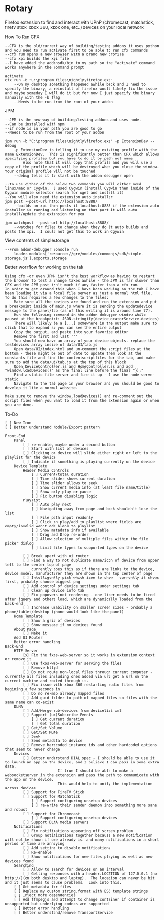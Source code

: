 Rotary
======

Firefox extension to find and interact with UPnP (chromecast, matchstick, firetv stick, xbox 360, xbox one, etc..) devices on your local network

How To Run
 CFX

 	--CFX is the old/current way of building/testing addons it uses python and you need to run activate first to be able to run cfx commands
	--cfx run opens a new browser with a brand new profile
	--cfx xpi builds the xpi file
	--I have added the addonsdk/bin to my path so the "activate" command works anywhere in the command prompt

	activate
	cfx run -b "C:\program files\nightly\firefox.exe"
		--On my desktop something happened awhile back and I need to specify the binary, a reinstall of firefox would likely fix the issue and maybe someday I will do it but for now I just specify the binary manually with the -b flag 
		--Needs to be run from the root of your addon
JPM

	--JPM is the new way of building/testing addons and uses node.
	--Can be installed with npm 
	--if node is in your path you are good to go
	--Needs to be run from the root of your addon

	jpm run -b "C:\program files\nightly\firefox.exe" -p ExtensionDev --debug
		-p ExtensionDev is telling it to use my existing profile with the name ExtensionDev.  This is significantly better than CFX which allows specifying profiles but you have to do it by path not name
			Also note that it will copy that profile and you will use a copy of the profile which will be destroyed when you close the window.  Your original profile will not be touched
		--debug tells it to start with the addon debugger open

	--to use either of the below two commands you will either need linux/mac or Cygwin.  I used Cygwin (install Cygwin then inside of the Cygwin module selector search for wget and install it)
	--You will also need the extension auto installer
	jpm post --post-url http://localhost:8888/
		--builds an xpi then posts it localhost:8888 if the extension auto installer is running and listening on that port it will auto install/update the extension for you

	jpm watchpost --post-url http://localhost:8888/
		--watches for files to change when they do it auto builds and posts the xpi.  I could not get this to work in Cgywin


View contents of simplestorage

	--From addon-debugger console run 
		loader.modules['resource://gre/modules/commonjs/sdk/simple-storage.js'].exports.storage

Better workflow for working on the tab

	Using cfx -or even JPM- isn't the best workflow as having to restart the browser to test a change takes awhile - the JPM is far slower than CFX and the JPM post isn't much if any faster than a cfx run.
	In order to get around this when I have been working on the tab I have been loading it via a local file server as just a normal html file. 
	To do this requires a few changes to the files:
		Make sure all the devices are found and run the extension and put a breakpoint inside of main.js where it is sending the updatedevice message to the panel/tab (as of this writing it is around line 77).
		Run the following command in the addon-debugger window while paused at the breakpoint: JSON.stringify(deviceLocatorService.devices)
		There will likely be a [...] somewhere in the output make sure to click that to expand so you can see the entire output
		Copy the output, and paste into your favorite editor
		Remove the first and last '"'
		You should now have an array of your device objects, replace the testdevices array inside of data/UI/tab.js
		Open data/UI/index.html and un-comment the script files at the bottom - these might be out of date to update them look at the constants file and find the contentscriptfiles for the tab, and make sure to add the data/ui/tab.js at the top of this block
		Open DeviceController.js and HomeController.js and add "window.loadDevices()" as the final line before the final "});"
		Find a static file server and fire it up - I use the node serve-static
		Navigate to the tab page in your browser and you should be good to develop it like a normal website.

	Make sure to remove the window.loadDevices() and re-comment out the script files when you want to load it from the extension again or when you are done.

To-Do

	[ ]	New Icon
	[ ] Better understand Module/Export pattern

	Front-End
        Panel
            [ ] re-enable, maybe under a second button
            [ ] Start with list of devices
            [ ] Clicking on device will slide either right or left to the playlist for the device
            [ ] Indicate if something is playing currently on the device
        Device Template
            Header Media Controls
                [ ] Current/total duration
                [ ] Time slider shows current duration
                [ ] Time slider allows to seek
                [ ] Show current media info (at least file name/title)
                [ ] Show only play or pause
                [ ] Fix button disabling logic
            Playlist
                [ ] Auto play next
                [ ] Navigating away from page and back shouldn't lose the list
                [ ] File path input readonly
                [ ] Click on play/add to playlist where fields are empty/invalid won't add blank to playlist
                [ ] Show metadata info if available
                [ ] Drag and Drop re-order
				[ ] Allow selection of multiple files within the file picker dialog
				[ ] Limit file types to supported types on the device

            [ ] Break apart with ui router
            [ ] Find a way to not duplicate name/icon of device from upper left to the center top of page
                currently does this as if there are links to the device, device model, manufacturer they are shown in the top center of page
            [ ] Intelligently pick which icon to show - currently it shows first, probably choose biggest png
            [ ] Add control of device settings under settings tab
            [ ] Clean up device info tab
            [ ] Fix popovers not rendering - one liner needs to be fired after jquery and others load, which are dynamically loaded from the back-end
            [ ] Increase usability on smaller screen sizes - probably a phone/tablet/desktop (phone would look like the panel)
        Home Template
            [ ] Show a grid of devices
            [ ] Show message if no devices found
        About Page
            [ ] Make it
        Add UI Router
        Better error handling
    Back-End
        HTTP Server
            [x] Fix the fxos-web-server so it works in extension context or remove it
			[ ] Use fxos-web-server for serving the files
            [ ] Remove httpd
            [ ] Do not route non-local files through current computer - currently all files including ones added via url get a url on the current machine and routed through it.
            [ ] Fix issue with xbox 360 restarting audio files from begining a few seconds in
            [ ] Do no re-map already mapped files
            [ ] Add guid folder to path of mapped files so files with the same name can co-exist
        DLNA
            [ ] Add/Merge sub-devices from devicelist xml
            [ ] Support (un)Subscribe Events
                [ ] Get current duration
                [ ] Get total duration
            [ ] Get/Set Volume
            [ ] Get/Set Mute
            [ ] Seek
            [ ] Send metadata to device
            [ ] Remove hardcoded instance ids and other hardcoded options that seem to never change
        Devices
            [ ] Better understand DIAL spec - I should be able to use it to launch an app on the device, and I believe I can pass in some extra data.
                            If true I should be able to make a websocketserver in the extension and pass the path to communicate with the app on the device.  
                            This would help to unify the implementation across devices.
            [ ] Support for FireTV Stick
            [ ] Support for MatchStick
                [ ] Support configuring unsetup devices
                [ ] re-write their sender daemon into something more sane and robust
            [ ] Support for Chromecast
                [ ] Support configuring unsetup devices
            [ ] Support DLNA media servers
        Notifications
            [ ] Fix notifications appearing off screen problem
            [ ] Group notifications together because a new notification will not be shown if one already is, and many notifications in a short period of time are annoying
            [ ] Add setting to disable notifications
            [ ] Re-enable
            [ ] Show notifications for new files playing as well as new devices found
        Searching
            [ ] Allow to search for devices on an interval
			[ ] Getting responses with a header.LOCATION of 127.0.0.1 (no http://)(on both desktop and laptop).  The location can never be hit and it just seems to cause problems.  Look into this.
        [ ] Get metadata for files
        [ ] Replace my custom string.format with ES6 template strings
        [ ] Inject more dependencies
        [ ] Add ffmpegjs and attempt to change container if container is unsupported but underlying codecs are supported
        [ ] Better error handling
        [ ] Better understand/remove TransportService